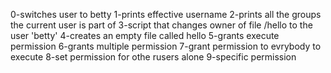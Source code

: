 0-switches user to betty
1-prints effective username
2-prints all the groups the current user is part of
3-script that changes owner of file /hello to the user 'betty'
4-creates an empty file called hello
5-grants execute permission
6-grants multiple permission
7-grant permission to evrybody to execute
8-set permission for othe rusers alone
9-specific permission
